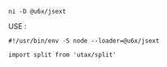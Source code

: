 <!-- EDIT /Users/z/user/jsext/readme.md -->

```
ni -D @u6x/jsext
```

USE :

```
#!/usr/bin/env -S node --loader=@u6x/jsext

import split from 'utax/split'
```
